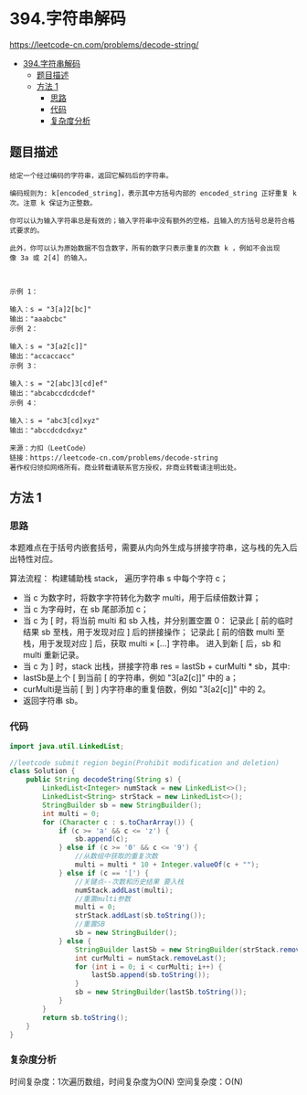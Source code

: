 # 394.字符串解码

https://leetcode-cn.com/problems/decode-string/

- [394.字符串解码](#394.字符串解码)
  - [题目描述](#题目描述)
  - [方法 1](#方法-1)
    - [思路](#思路)
    - [代码](#代码)
    - [复杂度分析](#复杂度分析)

## 题目描述

```
给定一个经过编码的字符串，返回它解码后的字符串。

编码规则为: k[encoded_string]，表示其中方括号内部的 encoded_string 正好重复 k 次。注意 k 保证为正整数。

你可以认为输入字符串总是有效的；输入字符串中没有额外的空格，且输入的方括号总是符合格式要求的。

此外，你可以认为原始数据不包含数字，所有的数字只表示重复的次数 k ，例如不会出现像 3a 或 2[4] 的输入。

 

示例 1：

输入：s = "3[a]2[bc]"
输出："aaabcbc"
示例 2：

输入：s = "3[a2[c]]"
输出："accaccacc"
示例 3：

输入：s = "2[abc]3[cd]ef"
输出："abcabccdcdcdef"
示例 4：

输入：s = "abc3[cd]xyz"
输出："abccdcdcdxyz"

来源：力扣（LeetCode）
链接：https://leetcode-cn.com/problems/decode-string
著作权归领扣网络所有。商业转载请联系官方授权，非商业转载请注明出处。

```

## 方法 1

### 思路

本题难点在于括号内嵌套括号，需要从内向外生成与拼接字符串，这与栈的先入后出特性对应。

算法流程：
构建辅助栈 stack， 遍历字符串 s 中每个字符 c；
- 当 c 为数字时，将数字字符转化为数字 multi，用于后续倍数计算；
- 当 c 为字母时，在 sb 尾部添加 c；
- 当 c 为 [ 时，将当前 multi 和 sb 入栈，并分别置空置 0：
     记录此 [ 前的临时结果 sb 至栈，用于发现对应 ] 后的拼接操作；
     记录此 [ 前的倍数 multi 至栈，用于发现对应 ] 后，获取 multi × [...] 字符串。
     进入到新 [ 后，sb 和 multi 重新记录。
- 当 c 为 ] 时，stack 出栈，拼接字符串 res = lastSb + curMulti * sb，其中:
- lastSb是上个 [ 到当前 [ 的字符串，例如 "3[a2[c]]" 中的 a；
- curMulti是当前 [ 到 ] 内字符串的重复倍数，例如 "3[a2[c]]" 中的 2。
- 返回字符串 sb。

### 代码

```java
import java.util.LinkedList;

//leetcode submit region begin(Prohibit modification and deletion)
class Solution {
    public String decodeString(String s) {
        LinkedList<Integer> numStack = new LinkedList<>();
        LinkedList<String> strStack = new LinkedList<>();
        StringBuilder sb = new StringBuilder();
        int multi = 0;
        for (Character c : s.toCharArray()) {
            if (c >= 'a' && c <= 'z') {
                sb.append(c);
            } else if (c >= '0' && c <= '9') {
                //从数组中获取的重复次数
                multi = multi * 10 + Integer.valueOf(c + "");
            } else if (c == '[') {
                //关键点--次数和历史结果 要入栈
                numStack.addLast(multi);
                //重置multi参数
                multi = 0;
                strStack.addLast(sb.toString());
                //重置SB
                sb = new StringBuilder();
            } else {
                StringBuilder lastSb = new StringBuilder(strStack.removeLast());
                int curMulti = numStack.removeLast();
                for (int i = 0; i < curMulti; i++) {
                    lastSb.append(sb.toString());
                }
                sb = new StringBuilder(lastSb.toString());
            }
        }
        return sb.toString();
    }
}

```

### 复杂度分析

时间复杂度：1次遍历数组，时间复杂度为O(N)
空间复杂度：O(N)
